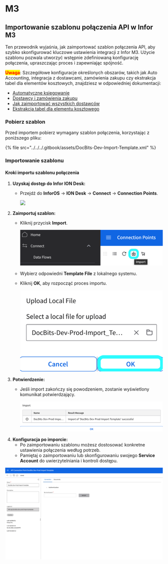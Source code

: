 # M3

## Importowanie szablonu połączenia API w Infor M3

Ten przewodnik wyjaśnia, jak zaimportować szablon połączenia API, aby szybko skonfigurować kluczowe ustawienia integracji z Infor M3. Użycie szablonu pozwala utworzyć wstępnie zdefiniowaną konfigurację połączenia, upraszczając proces i zapewniając spójność.

<mark style="color:red;">**Uwaga**</mark>: Szczegółowe konfiguracje określonych obszarów, takich jak Auto Accounting, integracja z dostawcami, zamówienia zakupu czy ekstrakcja tabel dla elementów kosztowych, znajdziesz w odpowiedniej dokumentacji:

* [Automatyczne księgowanie](auto-accounting.md)
* [Dostawcy i zamówienia zakupu](suppliers-and-purchase-orders.md)
* [Jak zaimportować wszystkich dostawców](how-to-import-all-suppliers.md)
* [Ekstrakcja tabel dla elementu kosztowego](table-extraction-for-costing-element.md)

### **Pobierz szablon**

Przed importem pobierz wymagany szablon połączenia, korzystając z poniższego pliku:

{% file src="../../../.gitbook/assets/DocBits-Dev-Import-Template.xml" %}

### Importowanie szablonu

#### Kroki importu szablonu połączenia

1. **Uzyskaj dostęp do Infor ION Desk:**
   *   Przejdź do **InforOS** → **ION Desk** → **Connect** → **Connection Points**.

       ![](https://lh7-us.googleusercontent.com/ySRjNzMXFzwSOYKx9hnlKLPHPuXpmfTvRADBfV6cpT8ajiEUbS4oXpd9InhXG09mHLakhqBTJMH4yQJNG5z9RXmbAjh8YbuGhxnXSeooIH_r3RAGOvJE6Ok67ST_272zFfhB_TTFYg3b-NwFq0CAv2o)
2. **Zaimportuj szablon:**
   *   Kliknij przycisk **Import**.

       ![](https://raw.githubusercontent.com/Fellow-Consulting-AG/docbits/refs/heads/main/readme/.gitbook/assets/m3_import_2.png)
   * Wybierz odpowiedni **Template File** z lokalnego systemu.
   *   Kliknij **OK**, aby rozpocząć proces importu.

       ![](https://raw.githubusercontent.com/Fellow-Consulting-AG/docbits/refs/heads/main/readme/.gitbook/assets/m3_import_3.png)
3. **Potwierdzenie:**
   *   Jeśli import zakończy się powodzeniem, zostanie wyświetlony komunikat potwierdzający.

       ![](https://raw.githubusercontent.com/Fellow-Consulting-AG/docbits/refs/heads/main/readme/.gitbook/assets/m3_import_4.png)
4. **Konfiguracja po imporcie:**
   * Po zaimportowaniu szablonu możesz dostosować konkretne ustawienia połączenia według potrzeb.
   * Pamiętaj o zaimportowaniu lub skonfigurowaniu swojego **Service Account** do uwierzytelniania i kontroli dostępu.

![](https://raw.githubusercontent.com/Fellow-Consulting-AG/docbits/refs/heads/main/readme/.gitbook/assets/m3_import_5.png)
